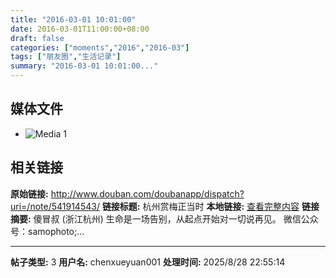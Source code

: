```yaml
---
title: "2016-03-01 10:01:00"
date: 2016-03-01T11:00:00+08:00
draft: false
categories: ["moments","2016","2016-03"]
tags: ["朋友圈","生活记录"]
summary: "2016-03-01 10:01:00..."
---
```


## 媒体文件

- ![Media 1](/Moments/photos/2016-03-01/201603011001000.jpg)

## 相关链接

**原始链接:** http://www.douban.com/doubanapp/dispatch?uri=/note/541914543/
**链接标题:** 杭州赏梅正当时
**本地链接:** [查看完整内容](/link_content/2016/03/2016-03-01-1/link_content/)
**链接摘要:** 傻冒叔
        (浙江杭州)
    生命是一场告别，从起点开始对一切说再见。 微信公众号：samophoto;...

---

**帖子类型:** 3
**用户名:** chenxueyuan001
**处理时间:** 2025/8/28 22:55:14